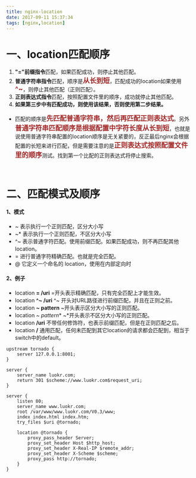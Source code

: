 ```yaml
---
title: nginx-location
date: 2017-09-11 15:37:34
tags: [nginx,location]
---
```


# 一、location匹配顺序 

1. **"="前缀指令**匹配，如果匹配成功，则停止其他匹配。
2. **普通字符串指令**匹配，顺序是<font color=#A52A2A size=4 >**从长到短**</font>，匹配成功的location如果使用<font color=#A52A2A size=4 >**^~**</font>，则停止其他匹配（正则匹配）。
3. **正则表达式指令**匹配，按照配置文件里的顺序，成功就停止其他匹配。
4. **如果第三步中有匹配成功，则使用该结果，否则使用第二步结果。**



- 匹配的顺序是<font color=#A52A2A size=4 >**先匹配普通字符串，然后再匹配正则表达式**</font>。另外<font color=#A52A2A size=4 >**普通字符串匹配顺序是根据配置中字符长度从长到短**</font>，也就是说使用普通字符串配置的location顺序是无关紧要的，反正最后nginx会根据配置的长短来进行匹配，但是需要注意的是<font color=#A52A2A size=4 >**正则表达式按照配置文件里的顺序**</font>测试。找到第一个比配的正则表达式将停止搜索。

<br/>

<!--more--> 

# 二、匹配模式及顺序

#### 1、模式

- ~ 表示执行一个正则匹配，区分大小写
- ~* 表示执行一个正则匹配，不区分大小写
- ^~ 表示普通字符匹配。使用前缀匹配。如果匹配成功，则不再匹配其他location。
- = 进行普通字符精确匹配。也就是完全匹配。
- @ 它定义一个命名的 location，使用在内部定向时

#### 2、例子

- location **=      /uri**    =开头表示精确匹配，只有完全匹配上才能生效。
- location **^~ /uri**        ^~      开头对URL路径进行前缀匹配，并且在正则之前。
- location **~      pattern**     ~开头表示区分大小写的正则匹配。
- location **~*      pattern**     ~*开头表示不区分大小写的正则匹配。
- location      **/uri**     不带任何修饰符，也表示前缀匹配，但是在正则匹配之后。
- location      **/**     通用匹配，任何未匹配到其它location的请求都会匹配到，相当于switch中的default。 

```nginx
upstream tornado {
    server 127.0.0.1:8001;
}

server {
    server_name luokr.com;
    return 301 $scheme://www.luokr.com$request_uri;
}

server {
    listen 80;
    server_name www.luokr.com;
    root /var/www/www.luokr.com/V0.3/www;
    index index.html index.htm;
    try_files $uri @tornado;
    
    location @tornado {
        proxy_pass_header Server;
        proxy_set_header Host $http_host;
        proxy_set_header X-Real-IP $remote_addr;
        proxy_set_header X-Scheme $scheme;
        proxy_pass http://tornado;
    }
}
```


